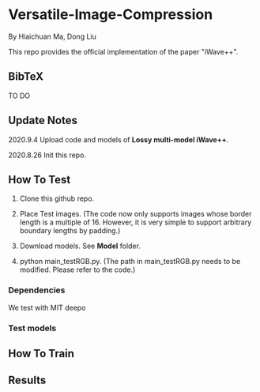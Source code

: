 # Versatile-Image-Compression
By Hiaichuan Ma, Dong Liu

This repo provides the official implementation of the paper "iWave++".

## **BibTeX**

TO DO

## **Update Notes**

2020.9.4  Upload code and models of **Lossy multi-model iWave++**.

2020.8.26 Init this repo.

## **How To Test**
1. Clone this github repo.

2. Place Test images. (The code now only supports images whose border length is a multiple of 16. However, it is very simple to support arbitrary boundary lengths by padding.)

3. Download models. See **Model** folder.

4. python main_testRGB.py. (The path in main_testRGB.py needs to be modified. Please refer to the code.)

### **Dependencies**
We test with MIT deepo 
### **Test models**

## **How To Train**

## **Results**
